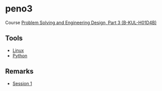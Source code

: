 # peno3

Course [Problem Solving and Engineering Design, Part 3 (B-KUL-H01D4B)](https://onderwijsaanbod.kuleuven.be/syllabi/n/H01D4BN.htm#activetab=doelstellingen_idm698160)

## Tools
* [Linux](tools/Linux.md)
* [Python](tools/Python.md)

## Remarks
* [Session 1](2017-2018/assignment1/Remarks.md)
